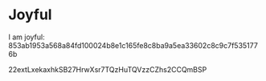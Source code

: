 # Joyful

I am joyful: 853ab1953a568a84fd100024b8e1c165fe8c8ba9a5ea33602c8c9c7f5351776b


22extLxekaxhkSB27HrwXsr7TQzHuTQVzzCZhs2CCQmBSP